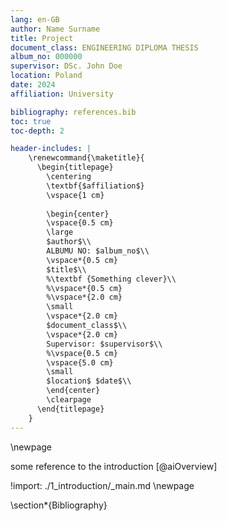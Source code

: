 ```yaml
---
lang: en-GB
author: Name Surname
title: Project
document_class: ENGINEERING DIPLOMA THESIS
album_no: 000000
supervisor: DSc. John Doe
location: Poland
date: 2024
affiliation: University

bibliography: references.bib
toc: true
toc-depth: 2

header-includes: |
    \renewcommand{\maketitle}{
      \begin{titlepage}
        \centering
        \textbf{$affiliation$}
        \vspace{1 cm}
      
        \begin{center}
        \vspace{0.5 cm}
        \large
        $author$\\
        ALBUMU NO: $album_no$\\
        \vspace*{0.5 cm}
        $title$\\
        %\textbf {Something clever}\\
        %\vspace*{0.5 cm}
        %\vspace*{2.0 cm}
        \small
        \vspace*{2.0 cm}
        $document_class$\\
        \vspace*{2.0 cm}
        Supervisor: $supervisor$\\
        %\vspace{0.5 cm}
        \vspace{5.0 cm}
        \small 
        $location$ $date$\\
        \end{center}
        \clearpage
      \end{titlepage}
    }
---
```

\newpage

some reference to the introduction [@aiOverview]


!import: ./1_introduction/_main.md
\newpage



\section*{Bibliography}